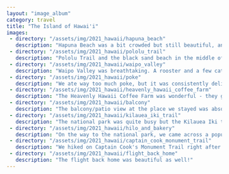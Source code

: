 ```yaml
---
layout: "image_album"
category: travel
title: "The Island of Hawai'i"
images:
 - directory: "/assets/img/2021_hawaii/hapuna_beach"
   description: "Hapuna Beach was a bit crowded but still beautiful, and it was the perfect day to relax there."
 - directory: "/assets/img/2021_hawaii/pololu_trail"
   description: "Pololu Trail and the black sand beach in the middle of it was breathtaking."
 - directory: "/assets/img/2021_hawaii/waipo_valley"
   description: "Waipo Valley was breathtaking. A rooster and a few cats seem to call the lookout home."
 - directory: "/assets/img/2021_hawaii/poke"
   description: "We ate way too much poke, but it was consistently delicious in my view."
 - directory: "/assets/img/2021_hawaii/heavenly_hawaii_coffee_farm"
   description: "The Heavenly Hawaii Coffee Farm was wonderful - they gave a free tour and quite a bit of education about coffee farming in general and specifically Kona coffee. One of their resident cats Umi accompanied us on the tour."
 - directory: "/assets/img/2021_hawaii/balcony"
   description: "The balcony/patio view at the place we stayed was absolutely gorgeous (thank you David and Yuriko!), and we spent a lot of mornings and evenings on it."
 - directory: "/assets/img/2021_hawaii/kilauea_iki_trail"
   description: "The national park was quite busy but the Kilauea Iki trail was absolutely worth the trip."
 - directory: "/assets/img/2021_hawaii/hilo_and_bakery"
   description: "On the way to the national park, we came across a popular (which I understand after trying their food!) bakery. Afterwards we went over to the town of Hilo and spent some time exploring it."
 - directory: "/assets/img/2021_hawaii/captain_cook_monument_trail"
   description: "We hiked on Captain Cook's Monument Trail right after the afternoon rain, but it was worthwhile. I didn't expect to see so many goats on the trail."
 - directory: "/assets/img/2021_hawaii/flight_back_home"
   description: "The flight back home was beautiful as well!"
---
```

